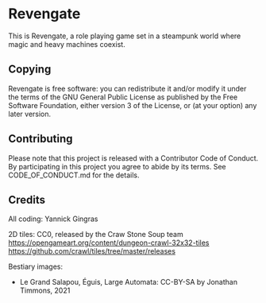 Revengate
=========

This is Revengate, a role playing game set in a steampunk world where magic and
heavy machines coexist.


## Copying

Revengate is free software: you can redistribute it and/or modify it under the 
terms of the GNU General Public License as published by the Free Software 
Foundation, either version 3 of the License, or (at your option) any later 
version.


## Contributing

Please note that this project is released with a Contributor Code of Conduct. By 
participating in this project you agree to abide by its terms.  See 
CODE_OF_CONDUCT.md for the details.


## Credits
All coding: Yannick Gingras

2D tiles: CC0, released by the Craw Stone Soup team
https://opengameart.org/content/dungeon-crawl-32x32-tiles
https://github.com/crawl/tiles/tree/master/releases

Bestiary images:

- Le Grand Salapou, Éguis, Large Automata: CC-BY-SA by Jonathan Timmons, 2021
